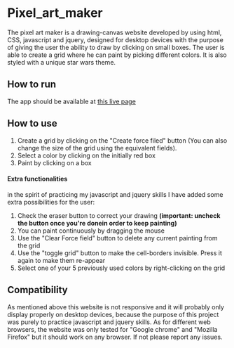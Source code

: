 # Pixel_art_maker
The pixel art maker is a drawing-canvas website developed by using html, CSS, javascript and jquery, designed for desktop devices with the purpose of giving the user the ability to draw by clicking on small boxes.
The user is able to create a grid where he can paint by picking different colors.
It is also styled with a unique star wars theme.

## How to run

The app should be available at <a href="https://v-for-vaggelis.github.io/Pixel_art_maker/">this live page</a>

## How to use
<ol>
<li>Create a grid by clicking on the "Create force filed" button (You can also change the size of the grid using the equivalent fields). </li>
<li>Select a color by clicking on the initially red box</li>
<li>Paint by clicking on a box</li>
</ol>

#### Extra functionalities
in the spirit of practicing my javascript and jquery skills I have added some extra possibilities for the user:
<ol>
<li>Check the eraser button to correct your drawing <strong>(important: uncheck the button once you're donein order to keep painting)</strong></li>
<li>You can paint continuously by dragging the mouse</li>
<li>Use the "Clear Force field" button to delete any current painting from the grid</li>
<li>Use the "toggle grid" button to make the cell-borders invisible. Press it again to make them re-appear</li>
<li>Select one of your 5 previously used colors by right-clicking on the grid</li>
</ol>

## Compatibility
As mentioned above this website is not responsive and it will probably only display properly on desktop devices, because the purpose of this project was purely to practice javascript and jquery skills.
As for different web browsers, the website was only tested for "Google chrome" and "Mozilla Firefox" but it should work on any browser. If not please report any issues.
